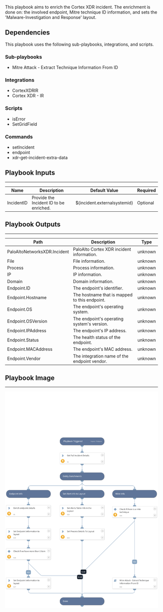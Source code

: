 This playbook aims to enrich the Cortex XDR incident. The enrichment is done on: the involved endpoint, Mitre technique ID information, and sets the 'Malware-Investigation and Response' layout.

## Dependencies
This playbook uses the following sub-playbooks, integrations, and scripts.

### Sub-playbooks
* Mitre Attack - Extract Technique Information From ID

### Integrations
* CortexXDRIR
* Cortex XDR - IR

### Scripts
* isError
* SetGridField

### Commands
* setIncident
* endpoint
* xdr-get-incident-extra-data

## Playbook Inputs
---

| **Name** | **Description** | **Default Value** | **Required** |
| --- | --- | --- | --- |
| IncidentID | Provide the Incident ID to be enriched. | ${incident.externalsystemid} | Optional |

## Playbook Outputs
---

| **Path** | **Description** | **Type** |
| --- | --- | --- |
| PaloAltoNetworksXDR.Incident | PaloAlto Cortex XDR incident information. | unknown |
| File | File information. | unknown |
| Process | Process information. | unknown |
| IP | IP information. | unknown |
| Domain | Domain information. | unknown |
| Endpoint.ID | The endpoint's identifier. | unknown |
| Endpoint.Hostname | The hostname that is mapped to this endpoint. | unknown |
| Endpoint.OS | The endpoint's operating system. | unknown |
| Endpoint.OSVersion | The endpoint's operating system's version. | unknown |
| Endpoint.IPAddress | The endpoint's IP address. | unknown |
| Endpoint.Status | The health status of the endpoint. | unknown |
| Endpoint.MACAddress | The endpoint's MAC address. | unknown |
| Endpoint.Vendor | The integration name of the endpoint vendor. | unknown |

## Playbook Image
---
![Cortex XDR Malware - Incident Enrichment](../doc_files/Cortex_XDR_Malware_-_Incident_Enrichment.png)